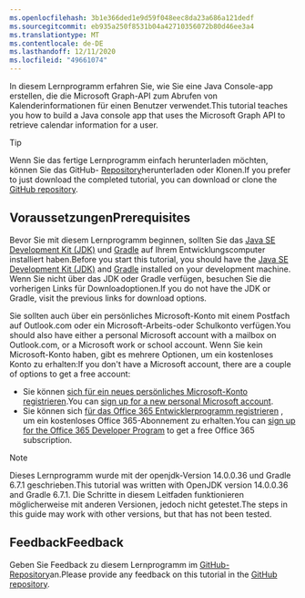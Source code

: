 ```yaml
---
ms.openlocfilehash: 3b1e366ded1e9d59f048eec8da23a686a121dedf
ms.sourcegitcommit: eb935a250f8531b04a42710356072b80d46ee3a4
ms.translationtype: MT
ms.contentlocale: de-DE
ms.lasthandoff: 12/11/2020
ms.locfileid: "49661074"
---
```

<!-- markdownlint-disable MD002 MD041 -->

<span data-ttu-id="343ff-101">In diesem Lernprogramm erfahren Sie, wie Sie eine Java Console-app erstellen, die die Microsoft Graph-API zum Abrufen von Kalenderinformationen für einen Benutzer verwendet.</span><span class="sxs-lookup"><span data-stu-id="343ff-101">This tutorial teaches you how to build a Java console app that uses the Microsoft Graph API to retrieve calendar information for a user.</span></span>

> [!TIP]
> <span data-ttu-id="343ff-102">Wenn Sie das fertige Lernprogramm einfach herunterladen möchten, können Sie das GitHub- [Repository](https://github.com/microsoftgraph/msgraph-training-java)herunterladen oder Klonen.</span><span class="sxs-lookup"><span data-stu-id="343ff-102">If you prefer to just download the completed tutorial, you can download or clone the [GitHub repository](https://github.com/microsoftgraph/msgraph-training-java).</span></span>

## <a name="prerequisites"></a><span data-ttu-id="343ff-103">Voraussetzungen</span><span class="sxs-lookup"><span data-stu-id="343ff-103">Prerequisites</span></span>

<span data-ttu-id="343ff-104">Bevor Sie mit diesem Lernprogramm beginnen, sollten Sie das [Java SE Development Kit (JDK)](https://java.com/en/download/faq/develop.xml) und [Gradle](https://gradle.org/) auf Ihrem Entwicklungscomputer installiert haben.</span><span class="sxs-lookup"><span data-stu-id="343ff-104">Before you start this tutorial, you should have the [Java SE Development Kit (JDK)](https://java.com/en/download/faq/develop.xml) and [Gradle](https://gradle.org/) installed on your development machine.</span></span> <span data-ttu-id="343ff-105">Wenn Sie nicht über das JDK oder Gradle verfügen, besuchen Sie die vorherigen Links für Downloadoptionen.</span><span class="sxs-lookup"><span data-stu-id="343ff-105">If you do not have the JDK or Gradle, visit the previous links for download options.</span></span>

<span data-ttu-id="343ff-106">Sie sollten auch über ein persönliches Microsoft-Konto mit einem Postfach auf Outlook.com oder ein Microsoft-Arbeits-oder Schulkonto verfügen.</span><span class="sxs-lookup"><span data-stu-id="343ff-106">You should also have either a personal Microsoft account with a mailbox on Outlook.com, or a Microsoft work or school account.</span></span> <span data-ttu-id="343ff-107">Wenn Sie kein Microsoft-Konto haben, gibt es mehrere Optionen, um ein kostenloses Konto zu erhalten:</span><span class="sxs-lookup"><span data-stu-id="343ff-107">If you don't have a Microsoft account, there are a couple of options to get a free account:</span></span>

- <span data-ttu-id="343ff-108">Sie können [sich für ein neues persönliches Microsoft-Konto registrieren](https://signup.live.com/signup?wa=wsignin1.0&rpsnv=12&ct=1454618383&rver=6.4.6456.0&wp=MBI_SSL_SHARED&wreply=https://mail.live.com/default.aspx&id=64855&cbcxt=mai&bk=1454618383&uiflavor=web&uaid=b213a65b4fdc484382b6622b3ecaa547&mkt=E-US&lc=1033&lic=1).</span><span class="sxs-lookup"><span data-stu-id="343ff-108">You can [sign up for a new personal Microsoft account](https://signup.live.com/signup?wa=wsignin1.0&rpsnv=12&ct=1454618383&rver=6.4.6456.0&wp=MBI_SSL_SHARED&wreply=https://mail.live.com/default.aspx&id=64855&cbcxt=mai&bk=1454618383&uiflavor=web&uaid=b213a65b4fdc484382b6622b3ecaa547&mkt=E-US&lc=1033&lic=1).</span></span>
- <span data-ttu-id="343ff-109">Sie können sich [für das Office 365 Entwicklerprogramm registrieren](https://developer.microsoft.com/office/dev-program) , um ein kostenloses Office 365-Abonnement zu erhalten.</span><span class="sxs-lookup"><span data-stu-id="343ff-109">You can [sign up for the Office 365 Developer Program](https://developer.microsoft.com/office/dev-program) to get a free Office 365 subscription.</span></span>

> [!NOTE]
> <span data-ttu-id="343ff-110">Dieses Lernprogramm wurde mit der openjdk-Version 14.0.0.36 und Gradle 6.7.1 geschrieben.</span><span class="sxs-lookup"><span data-stu-id="343ff-110">This tutorial was written with OpenJDK version 14.0.0.36 and Gradle 6.7.1.</span></span> <span data-ttu-id="343ff-111">Die Schritte in diesem Leitfaden funktionieren möglicherweise mit anderen Versionen, jedoch nicht getestet.</span><span class="sxs-lookup"><span data-stu-id="343ff-111">The steps in this guide may work with other versions, but that has not been tested.</span></span>

## <a name="feedback"></a><span data-ttu-id="343ff-112">Feedback</span><span class="sxs-lookup"><span data-stu-id="343ff-112">Feedback</span></span>

<span data-ttu-id="343ff-113">Geben Sie Feedback zu diesem Lernprogramm im [GitHub-Repository](https://github.com/microsoftgraph/msgraph-training-java)an.</span><span class="sxs-lookup"><span data-stu-id="343ff-113">Please provide any feedback on this tutorial in the [GitHub repository](https://github.com/microsoftgraph/msgraph-training-java).</span></span>
